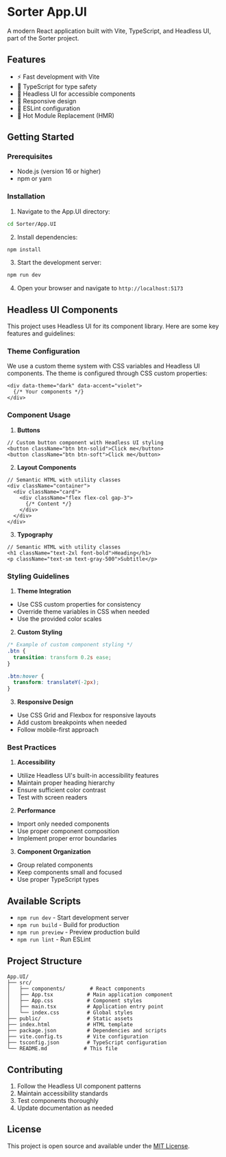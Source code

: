 # Sorter App.UI

A modern React application built with Vite, TypeScript, and Headless UI, part of the Sorter project.

## Features

- ⚡️ Fast development with Vite
- 🎯 TypeScript for type safety
- 🎨 Headless UI for accessible components
- 📱 Responsive design
- 🔧 ESLint configuration
- 🚀 Hot Module Replacement (HMR)

## Getting Started

### Prerequisites

- Node.js (version 16 or higher)
- npm or yarn

### Installation

1. Navigate to the App.UI directory:
```bash
cd Sorter/App.UI
```

2. Install dependencies:
```bash
npm install
```

3. Start the development server:
```bash
npm run dev
```

4. Open your browser and navigate to `http://localhost:5173`

## Headless UI Components

This project uses Headless UI for its component library. Here are some key features and guidelines:

### Theme Configuration

We use a custom theme system with CSS variables and Headless UI components. The theme is configured through CSS custom properties:

```tsx
<div data-theme="dark" data-accent="violet">
  {/* Your components */}
</div>
```

### Component Usage

1. **Buttons**
```tsx
// Custom button component with Headless UI styling
<button className="btn btn-solid">Click me</button>
<button className="btn btn-soft">Click me</button>
```

2. **Layout Components**
```tsx
// Semantic HTML with utility classes
<div className="container">
  <div className="card">
    <div className="flex flex-col gap-3">
      {/* Content */}
    </div>
  </div>
</div>
```

3. **Typography**
```tsx
// Semantic HTML with utility classes
<h1 className="text-2xl font-bold">Heading</h1>
<p className="text-sm text-gray-500">Subtitle</p>
```

### Styling Guidelines

1. **Theme Integration**
- Use CSS custom properties for consistency
- Override theme variables in CSS when needed
- Use the provided color scales

2. **Custom Styling**
```css
/* Example of custom component styling */
.btn {
  transition: transform 0.2s ease;
}

.btn:hover {
  transform: translateY(-2px);
}
```

3. **Responsive Design**
- Use CSS Grid and Flexbox for responsive layouts
- Add custom breakpoints when needed
- Follow mobile-first approach

### Best Practices

1. **Accessibility**
- Utilize Headless UI's built-in accessibility features
- Maintain proper heading hierarchy
- Ensure sufficient color contrast
- Test with screen readers

2. **Performance**
- Import only needed components
- Use proper component composition
- Implement proper error boundaries

3. **Component Organization**
- Group related components
- Keep components small and focused
- Use proper TypeScript types

## Available Scripts

- `npm run dev` - Start development server
- `npm run build` - Build for production
- `npm run preview` - Preview production build
- `npm run lint` - Run ESLint

## Project Structure

```
App.UI/
├── src/
│   ├── components/        # React components
│   ├── App.tsx           # Main application component
│   ├── App.css           # Component styles
│   ├── main.tsx          # Application entry point
│   └── index.css         # Global styles
├── public/               # Static assets
├── index.html            # HTML template
├── package.json          # Dependencies and scripts
├── vite.config.ts        # Vite configuration
├── tsconfig.json         # TypeScript configuration
└── README.md            # This file
```

## Contributing

1. Follow the Headless UI component patterns
2. Maintain accessibility standards
3. Test components thoroughly
4. Update documentation as needed

## License

This project is open source and available under the [MIT License](LICENSE).